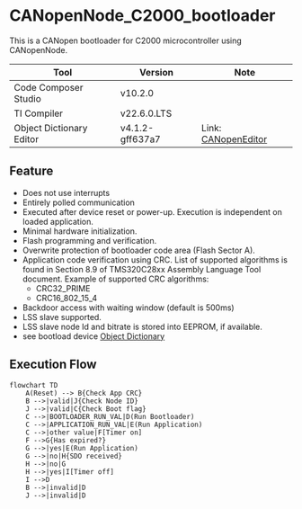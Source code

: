 # CANopenNode_C2000_bootloader
This is a CANopen bootloader for C2000 microcontroller using CANopenNode.

| Tool                     | Version         | Note                    |
|--------------------------|-----------------|-------------------------|
| Code Composer Studio     | v10.2.0         |                         |
| TI Compiler              | v22.6.0.LTS     |                         |
| Object Dictionary Editor | v4.1.2-gff637a7 | Link: [CANopenEditor](https://github.com/CANopenNode/CANopenEditor) |

## Feature
- Does not use interrupts
- Entirely polled communication
- Executed after device reset or power-up.  Execution is independent on loaded application.
- Minimal hardware initialization.
- Flash programming and verification.
- Overwrite protection of bootloader code area (Flash Sector A).
- Application code verification using CRC.  List of supported algorithms is found in Section 8.9 of TMS320C28xx Assembly Language Tool document. Example of supported CRC algorithms:
    - CRC32_PRIME
    - CRC16_802_15_4
- Backdoor access with waiting window (default is 500ms)
- LSS slave supported.
- LSS slave node Id and bitrate is stored into EEPROM, if available.
- see bootload device [Object Dictionary](c2000_bootloader.md)

## Execution Flow
```mermaid
flowchart TD
    A(Reset) --> B{Check App CRC}
    B -->|valid|J{Check Node ID}
    J -->|valid|C{Check Boot flag}
    C -->|BOOTLOADER_RUN_VAL|D(Run Bootloader)
    C -->|APPLICATION_RUN_VAL|E(Run Application)
    C -->|other value|F[Timer on]
    F -->G{Has expired?}
    G -->|yes|E(Run Application)
    G -->|no|H{SDO received}
    H -->|no|G
    H -->|yes|I[Timer off]
    I -->D
    B -->|invalid|D
    J -->|invalid|D
```